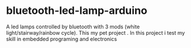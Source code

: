 # bluetooth-led-lamp-arduino
A led lamps controlled by bluetooth with 3 mods (white light/stairway/rainbow cycle).
This my pet project . In this project i test my skill in embedded programing and electronics 
